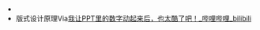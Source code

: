 - 
- 版式设计原理Via[我让PPT里的数字动起来后，也太酷了吧！_哔哩哔哩_bilibili](https://www.bilibili.com/video/BV1wa411Z7iy/?spm_id_from=pageDriver&vd_source=3d8ccab137cc879b5f9cbc14d68843ab)
